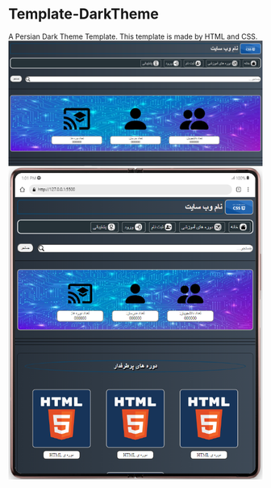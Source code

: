 # Template-DarkTheme
A Persian Dark Theme Template.
This template is made by HTML and CSS.
![This is an image](https://github.com/PAIREN1383/Template-DarkTheme/blob/main/Persian-page.PNG)
![This is an image](https://github.com/PAIREN1383/Template-DarkTheme/blob/main/Persian-page2.PNG)
